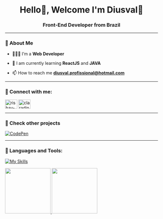 <h1 align="center">Hello👋, Welcome I'm Diusval🥽 </h1>
<h3 align="center">Front-End Developer from Brazil</h3>

------------------------------------------------------
<h3 align="left">👾 About Me</h3>

- 👩🏻‍💻 I’m a **Web Developer**

- 📍 I am currently learning **ReactJS** and **JAVA**

- 📫 How to reach me **diusval.profissional@hotmail.com**

------------------------------------------------------
<h3 align="left">🎯 Connect with me:</h3>
<p align="left">
<a href="https://www.linkedin.com/in/diusval" target="blank"><img align="center" src="https://raw.githubusercontent.com/rahuldkjain/github-profile-readme-generator/master/src/images/icons/Social/linked-in-alt.svg" alt="rishav-chanda-b89a791b3" height="30" width="40" /></a>
<a href="https://www.instagram.com/diusval/" target="blank"><img align="center" src="https://raw.githubusercontent.com/rahuldkjain/github-profile-readme-generator/master/src/images/icons/Social/instagram.svg" alt="claradinato" height="30" width="40" /></a>
</p>

------------------------------------------------------
### 🔬 Check other projects
[![CodePen](https://img.shields.io/badge/-CodePen-f9f6f6?style=for-the-badge&logo=CodePen&logoColor=000)](https://codepen.io/diusval)

------------------------------------------------------

<h3 align="left">🧩 Languages and Tools:</h3>

[![My Skills](https://skillicons.dev/icons?i=html,css,javascript,sass,python,nodejs,figma,photoshop,git)](https://skillicons.dev)

<a href="https://github.com/dinatoclara22">
  <img height="150em" src="https://github-readme-stats.vercel.app/api?username=Diusval&show_icons=true&theme=tokyonight&include_all_commits=true&count_private=true"/>
  <img height="150em" src="https://github-readme-stats.vercel.app/api/top-langs/?username=Diusval&layout=compact&langs_count=7&theme=tokyonight"/>

